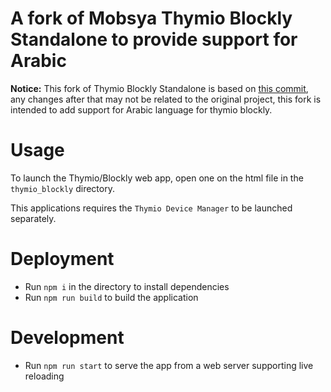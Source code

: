 A fork of Mobsya Thymio Blockly Standalone to provide support for Arabic
=========================

**Notice:** This fork of Thymio Blockly Standalone is based on [this commit](https://github.com/mobsya/thymio-blockly-standalone/tree/55c09c0c45092a03e1adbbdd99acf99c8ebd2d53), any changes after that may not be related to the original project, this fork is intended to add support for Arabic language for thymio blockly.

Usage
=====

To launch the Thymio/Blockly web app, open one on the html file in the `thymio_blockly`
directory.


This applications requires the `Thymio Device Manager` to be launched separately.

Deployment
==========

* Run `npm i` in the directory to install dependencies
* Run `npm run build` to build the application

Development
===========

* Run `npm run start` to serve the app from a web server supporting live reloading

